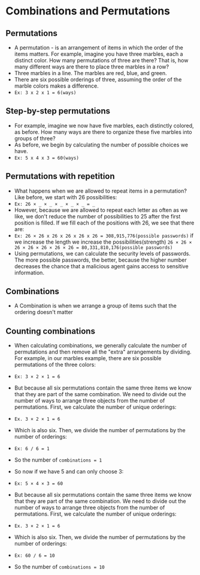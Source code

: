 # Combinations and Permutations

## Permutations

- A permutation - is an arrangement of items in which the order of the items matters. For example, imagine you have three marbles, each a distinct color. How many permutations of three are there? That is, how many different ways are there to place three marbles in a row?
- Three marbles in a line. The marbles are red, blue, and green.
- There are six possible orderings of three, assuming the order of the marble colors makes a difference.
- `Ex: 3 x 2 x 1 = 6(ways)`

## Step-by-step permutations

- For example, imagine we now have five marbles, each distinctly colored, as before. How many ways are there to organize these five marbles into groups of three?
- As before, we begin by calculating the number of possible choices we have.
- `Ex: 5 x 4 x 3 = 60(ways)`

## Permutations with repetition

- What happens when we are allowed to repeat items in a permutation? Like before, we start with 26 possibilities:
- `Ex: 26 × _ × _ × _ × _ × _ = _`
- However, because we are allowed to repeat each letter as often as we like, we don't reduce the number of possibilities to 25 after the first position is filled. If we fill each of the positions with 26, we see that there are:
- `Ex: 26 × 26 x 26 x 26 x 26 x 26 = 308,915,776(possible passwords)` if we increase the length we increase the possibilities(strength) `26 × 26 × 26 × 26 × 26 × 26 × 26 = 80,331,810,176(possible passwords)`
- Using permutations, we can calculate the security levels of passwords. The more possible passwords, the better, because the higher number decreases the chance that a malicious agent gains access to sensitive information.

## Combinations

- A Combination is when we arrange a group of items such that the ordering doesn't matter

## Counting combinations

- When calculating combinations, we generally calculate the number of permutations and then remove all the "extra" arrangements by dividing. For example, in our marbles example, there are six possible permutations of the three colors:
- `Ex: 3 × 2 × 1 = 6`
- But because all six permutations contain the same three items we know that they are part of the same combination. We need to divide out the number of ways to arrange three objects from the number of permutations. First, we calculate the number of unique orderings:
- `Ex. 3 × 2 × 1 = 6`
- Which is also six. Then, we divide the number of permutations by the number of orderings:
- `Ex: 6 / 6 = 1`
- So the number of `combinations = 1`

- So now if we have 5 and can only choose 3:
- `Ex: 5 × 4 × 3 = 60`
- But because all six permutations contain the same three items we know that they are part of the same combination. We need to divide out the number of ways to arrange three objects from the number of permutations. First, we calculate the number of unique orderings:
- `Ex. 3 × 2 × 1 = 6`
- Which is also six. Then, we divide the number of permutations by the number of orderings:
- `Ex: 60 / 6 = 10`
- So the number of `combinations = 10`
